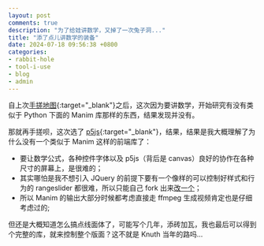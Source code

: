 ```yaml
---
layout: post
comments: true
description: "为了给娃讲数学，又掉了一次兔子洞..."
title: "添了点儿讲数学的装备"
date: 2024-07-18 09:56:38 +0800
categories: 
- rabbit-hole
- tool-i-use
- blog
- admin
---
```


自上次[手搓地图](https://lenciel.com/2023/11/build-a-map-to-record-part-1/){:target="_blank"}之后，这次因为要讲数学，开始研究有没有类似于 Python 下面的 Manim 库那样的东西，结果发现并没有。

那就再手搓呗，这次选了 [p5js](https://p5js.org/){:target="_blank"}，结果，结果是我大概理解了为什么没有一个类似于 Manim 这样的前端库了：

- 要让数学公式，各种控件字体以及 p5js（背后是 canvas）良好的协作在各种尺寸的屏幕上，是很难的；
- 其实哪怕是我不想引入 JQuery 的前提下要有一个像样的可以控制好样式和行为的 rangeslider 都很难，所以只能自己 fork 出来[改一个](https://github.com/lenciel/ion.rangeSlider)；
- 所以 Manim 的输出大部分时候都考虑直接走 ffmpeg 生成视频肯定也是仔细考虑过的;

但还是大概知道怎么搞点线面体了，可能写个几年，添砖加瓦，我也最后可以得到个完整的库，就来控制整个版面？这不就是 Knuth 当年的路吗...